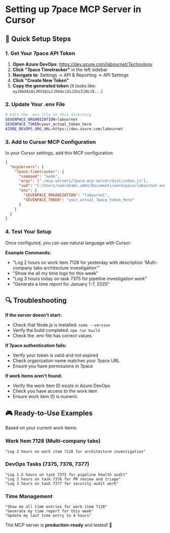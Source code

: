 # Setting up 7pace MCP Server in Cursor

## 🎯 Quick Setup Steps

### 1. Get Your 7pace API Token

1. **Open Azure DevOps**: https://dev.azure.com/labournet/Technology
2. **Click "7pace Timetracker"** in the left sidebar
3. **Navigate to**: Settings → API & Reporting → API Settings  
4. **Click "Create New Token"**
5. **Copy the generated token** (it looks like: `eyJ0eXAiOiJKV1QiLCJhbGciOiJIUzI1NiJ9...`)

### 2. Update Your .env File

```bash
# Edit the .env file in this directory
SEVENPACE_ORGANIZATION=labournet
SEVENPACE_TOKEN=your_actual_token_here
AZURE_DEVOPS_ORG_URL=https://dev.azure.com/labournet
```

### 3. Add to Cursor MCP Configuration

In your Cursor settings, add this MCP configuration:

```json
{
  "mcpServers": {
    "7pace-timetracker": {
      "command": "node",
      "args": ["./mcp-servers/7pace-mcp-server/dist/index.js"],
      "cwd": "C:/Users/aabrahams.adm1/Documents/workspace/labournet-angular-nx",
      "env": {
        "SEVENPACE_ORGANIZATION": "labournet",
        "SEVENPACE_TOKEN": "your_actual_7pace_token_here"
      }
    }
  }
}
```

### 4. Test Your Setup

Once configured, you can use natural language with Cursor:

**Example Commands:**
- "Log 2 hours on work item 7128 for yesterday with description 'Multi-company tabs architecture investigation'"
- "Show me all my time logs for this week"
- "Log 3 hours today on task 7375 for pipeline investigation work"
- "Generate a time report for January 1-7, 2025"

## 🔍 Troubleshooting

**If the server doesn't start:**
- Check that Node.js is installed: `node --version`
- Verify the build completed: `npm run build`
- Check the .env file has correct values

**If 7pace authentication fails:**
- Verify your token is valid and not expired
- Check organization name matches your 7pace URL
- Ensure you have permissions in 7pace

**If work items aren't found:**
- Verify the work item ID exists in Azure DevOps
- Check you have access to the work item
- Ensure work item ID is numeric

## 🎮 Ready-to-Use Examples

Based on your current work items:

### Work Item 7128 (Multi-company tabs)
```
"Log 2 hours on work item 7128 for architecture investigation"
```

### DevOps Tasks (7375, 7376, 7377)
```
"Log 1.5 hours on task 7375 for pipeline health audit"
"Log 2 hours on task 7376 for PR review and triage"  
"Log 3 hours on task 7377 for security audit work"
```

### Time Management
```
"Show me all time entries for work item 7128"
"Generate my time report for this week"
"Update my last time entry to 4 hours"
```

The MCP server is **production-ready** and tested! 🚀
